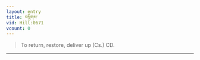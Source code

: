 ```yaml
---
layout: entry
title: བསྙིགས་
vid: Hill:0671
vcount: 0
---
```

> To return, restore, deliver up (Cs\.) CD\.


---

